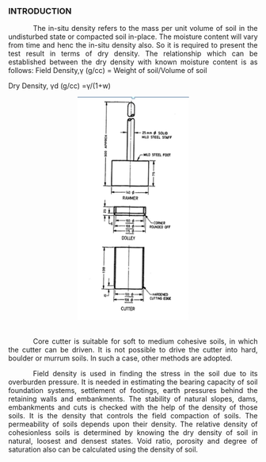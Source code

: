 ### INTRODUCTION<br>


<p style="text-indent:50px;text-align:justify;"> The in-situ density refers to the mass per unit volume of soil in the undisturbed state or compacted soil in-place. The moisture content will vary from time and henc the in-situ density also. So it is required to present the test result in terms of dry density. The relationship which can be established between the dry density with known moisture content is as follows:
Field Density,γ (g/cc) = Weight of soil/Volume of soil
</p>

Dry Density, γd (g/cc)   =γ/(1+w)

<center>
  <img src="images/cutter.png" height="450" width="225">
<!-- </center>
<center>Characteristics curve of different fan.</center><br>
<center>Source: (<a href="https://www.cibsejournal.com/cpd/modules/2011-12/">https://www.cibsejournal.com/cpd/modules/2011-12/
</a>) -->
</center><br>

<p style="text-indent:50px;text-align:justify;"> Core cutter is suitable for soft to medium cohesive soils, in which the cutter can be driven. It is not possible to drive the cutter into hard, boulder or murrum soils. In such a case, other methods are adopted.
</p>

<p style="text-indent:50px;text-align:justify;">Field density is used in finding the stress in the soil due to its overburden pressure. It is needed in estimating the bearing capacity of soil foundation systems, settlement of footings, earth pressures behind the retaining walls and embankments. The stability of natural slopes, dams, embankments and cuts is checked with the help of the density of those soils. It is the density that controls the field compaction of soils. The permeability of soils depends upon their density. The relative density of cohesionless soils is determined by knowing the dry density of soil in natural, loosest and densest states. Void ratio, porosity and degree of saturation also can be calculated using the density of soil.
</p>
